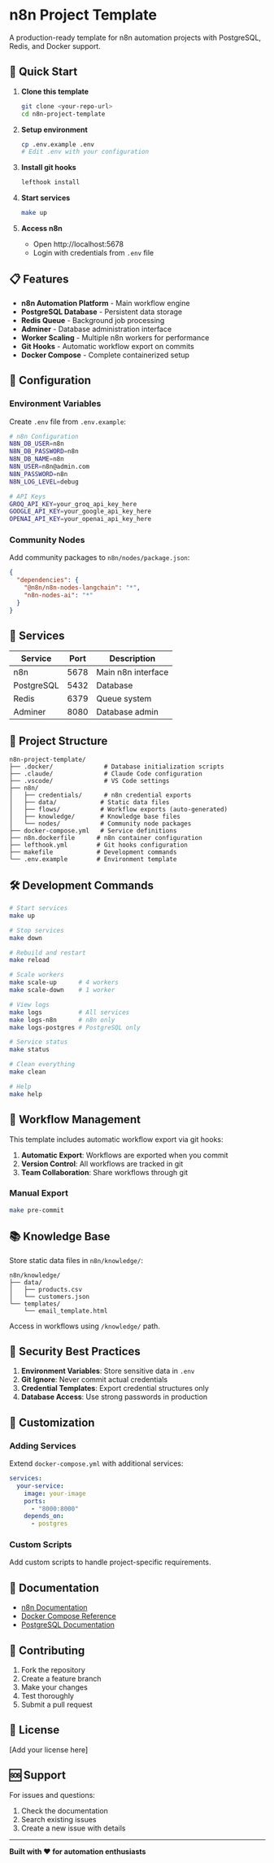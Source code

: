 # n8n Project Template

A production-ready template for n8n automation projects with PostgreSQL, Redis, and Docker support.

## 🚀 Quick Start

1. **Clone this template**
   ```bash
   git clone <your-repo-url>
   cd n8n-project-template
   ```

2. **Setup environment**
   ```bash
   cp .env.example .env
   # Edit .env with your configuration
   ```

3. **Install git hooks**
   ```bash
   lefthook install
   ```

4. **Start services**
   ```bash
   make up
   ```

5. **Access n8n**
   - Open http://localhost:5678
   - Login with credentials from `.env` file

## 📋 Features

- **n8n Automation Platform** - Main workflow engine
- **PostgreSQL Database** - Persistent data storage
- **Redis Queue** - Background job processing
- **Adminer** - Database administration interface
- **Worker Scaling** - Multiple n8n workers for performance
- **Git Hooks** - Automatic workflow export on commits
- **Docker Compose** - Complete containerized setup

## 🔧 Configuration

### Environment Variables

Create `.env` file from `.env.example`:

```bash
# n8n Configuration
N8N_DB_USER=n8n
N8N_DB_PASSWORD=n8n
N8N_DB_NAME=n8n
N8N_USER=n8n@admin.com
N8N_PASSWORD=n8n
N8N_LOG_LEVEL=debug

# API Keys
GROQ_API_KEY=your_groq_api_key_here
GOOGLE_API_KEY=your_google_api_key_here
OPENAI_API_KEY=your_openai_api_key_here
```

### Community Nodes

Add community packages to `n8n/nodes/package.json`:

```json
{
  "dependencies": {
    "@n8n/n8n-nodes-langchain": "*",
    "n8n-nodes-ai": "*"
  }
}
```

## 🐳 Services

| Service | Port | Description |
|---------|------|-------------|
| n8n | 5678 | Main n8n interface |
| PostgreSQL | 5432 | Database |
| Redis | 6379 | Queue system |
| Adminer | 8080 | Database admin |

## 📁 Project Structure

```
n8n-project-template/
├── .docker/              # Database initialization scripts
├── .claude/              # Claude Code configuration
├── .vscode/              # VS Code settings
├── n8n/
│   ├── credentials/      # n8n credential exports
│   ├── data/            # Static data files
│   ├── flows/           # Workflow exports (auto-generated)
│   ├── knowledge/       # Knowledge base files
│   └── nodes/           # Community node packages
├── docker-compose.yml   # Service definitions
├── n8n.dockerfile      # n8n container configuration
├── lefthook.yml        # Git hooks configuration
├── makefile            # Development commands
└── .env.example        # Environment template
```

## 🛠️ Development Commands

```bash
# Start services
make up

# Stop services
make down

# Rebuild and restart
make reload

# Scale workers
make scale-up      # 4 workers
make scale-down    # 1 worker

# View logs
make logs          # All services
make logs-n8n      # n8n only
make logs-postgres # PostgreSQL only

# Service status
make status

# Clean everything
make clean

# Help
make help
```

## 🔄 Workflow Management

This template includes automatic workflow export via git hooks:

1. **Automatic Export**: Workflows are exported when you commit
2. **Version Control**: All workflows are tracked in git
3. **Team Collaboration**: Share workflows through git

### Manual Export

```bash
make pre-commit
```

## 📚 Knowledge Base

Store static data files in `n8n/knowledge/`:

```
n8n/knowledge/
├── data/
│   ├── products.csv
│   └── customers.json
└── templates/
    └── email_template.html
```

Access in workflows using `/knowledge/` path.

## 🔐 Security Best Practices

1. **Environment Variables**: Store sensitive data in `.env`
2. **Git Ignore**: Never commit actual credentials
3. **Credential Templates**: Export credential structures only
4. **Database Access**: Use strong passwords in production

## 🔧 Customization

### Adding Services

Extend `docker-compose.yml` with additional services:

```yaml
services:
  your-service:
    image: your-image
    ports:
      - "8000:8000"
    depends_on:
      - postgres
```

### Custom Scripts

Add custom scripts to handle project-specific requirements.

## 📖 Documentation

- [n8n Documentation](https://docs.n8n.io/)
- [Docker Compose Reference](https://docs.docker.com/compose/)
- [PostgreSQL Documentation](https://www.postgresql.org/docs/)

## 🤝 Contributing

1. Fork the repository
2. Create a feature branch
3. Make your changes
4. Test thoroughly
5. Submit a pull request

## 📄 License

[Add your license here]

## 🆘 Support

For issues and questions:
1. Check the documentation
2. Search existing issues
3. Create a new issue with details

---

**Built with ❤️ for automation enthusiasts**